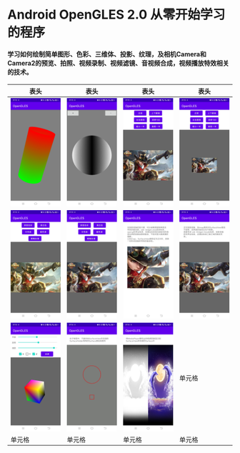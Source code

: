 # Android OpenGLES 2.0 从零开始学习的程序

#### 学习如何绘制简单图形、色彩、三维体、投影、纹理，及相机Camera和Camera2的预览、拍照、视频录制、视频滤镜、音视频合成，视频播放特效相关的技术。

|  表头   | 表头  | 表头  | 表头  |
|  ----  | ----  |----  |----  |
| ![这个是图片](Screenshots/Screenshot_20210819_211259.jpg)  | ![这个是图片](Screenshots/Screenshot_20210819_211303.jpg) | ![这个是图片](Screenshots/Screenshot_20210819_211308.jpg) | ![这个是图片](Screenshots/Screenshot_20210819_211312.jpg) |
| ![这个是图片](Screenshots/Screenshot_20210819_211322.jpg)  | ![这个是图片](Screenshots/Screenshot_20210819_211325.jpg) | ![这个是图片](Screenshots/Screenshot_20210819_211331.jpg) | ![这个是图片](Screenshots/Screenshot_20210819_211341.jpg) |
| ![这个是图片](Screenshots/Screenshot_20210819_211357.jpg)  | ![这个是图片](Screenshots/Screenshot_20210819_211401.jpg) | ![这个是图片](Screenshots/Screenshot_20210819_211405.jpg) | 单元格 |
| 单元格  | 单元格 | 单元格 | 单元格 |













